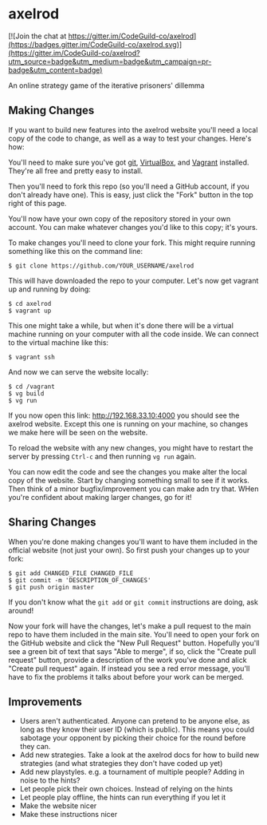 # axelrod

[![Join the chat at https://gitter.im/CodeGuild-co/axelrod](https://badges.gitter.im/CodeGuild-co/axelrod.svg)](https://gitter.im/CodeGuild-co/axelrod?utm_source=badge&utm_medium=badge&utm_campaign=pr-badge&utm_content=badge)

An online strategy game of the iterative prisoners' dillemma

## Making Changes

If you want to build new features into the axelrod website you'll need a local copy of the code to change, as well as a way to test your changes. Here's how:

You'll need to make sure you've got [git](https://git-scm.com/), [VirtualBox](https://www.virtualbox.org/), and [Vagrant](https://www.vagrantup.com/) installed. They're all free and pretty easy to install.

Then you'll need to fork this repo (so you'll need a GitHub account, if you don't already have one). This is easy, just click the "Fork" button in the top right of this page.

You'll now have your own copy of the repository stored in your own account. You can make whatever changes you'd like to this copy; it's yours.

To make changes you'll need to clone your fork. This might require running something like this on the command line:

    $ git clone https://github.com/YOUR_USERNAME/axelrod

This will have downloaded the repo to your computer. Let's now get vagrant up and running by doing:

    $ cd axelrod
    $ vagrant up

This one might take a while, but when it's done there will be a virtual machine running on your computer with all the code inside. We can connect to the virtual machine like this:

    $ vagrant ssh

And now we can serve the website locally:

    $ cd /vagrant
    $ vg build
    $ vg run

If you now open this link: http://192.168.33.10:4000 you should see the axelrod website. Except this one is running on your machine, so changes we make here will be seen on the website.

To reload the website with any new changes, you might have to restart the server by pressing `Ctrl-c` and then running `vg run` again.

You can now edit the code and see the changes you make alter the local copy of the website. Start by changing something small to see if it works. Then think of a minor bugfix/improvement you can make adn try that. WHen you're confident about making larger changes, go for it!


## Sharing Changes

When you're done making changes you'll want to have them included in the official website (not just your own). So first push your changes up to your fork:

    $ git add CHANGED_FILE CHANGED_FILE
    $ git commit -m 'DESCRIPTION_OF_CHANGES'
    $ git push origin master

If you don't know what the `git add` or `git commit` instructions are doing, ask around!

Now your fork will have the changes, let's make a pull request to the main repo to have them included in the main site. You'll need to open your fork on the GitHub website and click the "New Pull Request" button. Hopefully you'll see a green bit of text that says "Able to merge", if so, click the "Create pull request" button, provide a description of the work you've done and alick "Create pull request" again. If instead you see a red error message, you'll have to fix the problems it talks about before your work can be merged.


## Improvements

- Users aren't authenticated. Anyone can pretend to be anyone else, as long as they know their user ID (which is public). This means you could sabotage your opponent by picking their choice for the round before they can.
- Add new strategies. Take a look at the axelrod docs for how to build new strategies (and what strategies they don't have coded up yet)
- Add new playstyles. e.g. a tournament of multiple people? Adding in noise to the hints?
- Let people pick their own choices. Instead of relying on the hints
- Let people play offline, the hints can run everything if you let it
- Make the website nicer
- Make these instructions nicer

